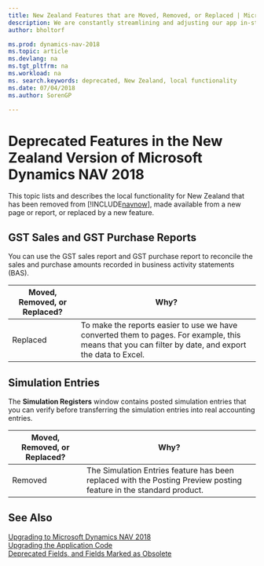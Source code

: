 ```yaml
---
title: New Zealand Features that are Moved, Removed, or Replaced | Microsoft Docs
description: We are constantly streamlining and adjusting our app in-step with market developments. Read about the features for New Zealand that we have moved, removed, or replaced.
author: bholtorf

ms.prod: dynamics-nav-2018
ms.topic: article
ms.devlang: na
ms.tgt_pltfrm: na
ms.workload: na
ms. search.keywords: deprecated, New Zealand, local functionality
ms.date: 07/04/2018
ms.author: SorenGP

---
```


# Deprecated Features in the New Zealand Version of Microsoft Dynamics NAV 2018
This topic lists and describes the local functionality for New Zealand that has been removed from [!INCLUDE[navnow](includes/navnow_md.md)], made available from a new page or report, or replaced by a new feature.

## GST Sales and GST Purchase Reports
You can use the GST sales report and GST purchase report to reconcile the sales and purchase amounts recorded in business activity statements (BAS).

|Moved, Removed, or Replaced?|Why?|
|----|----|
|Replaced| To make the reports easier to use we have converted them to pages. For example, this means that you can filter by date, and export the data to Excel.  |

## Simulation Entries
The **Simulation Registers** window contains posted simulation entries that you can verify before transferring the simulation entries into real accounting entries.

|Moved, Removed, or Replaced?|Why?|
|----|----|
|Removed|The Simulation Entries feature has been replaced with the Posting Preview posting feature in the standard product.|

## See Also
[Upgrading to Microsoft Dynamics NAV 2018](upgrading-to-microsoft-dynamics-nav.md)  
[Upgrading the Application Code](upgrading-the-application-code.md)  
[Deprecated Fields, and Fields Marked as Obsolete](deprecated-fields.md)
